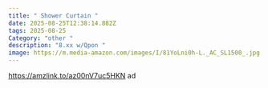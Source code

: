 ```yaml
---
title: " Shower Curtain "
date: 2025-08-25T12:38:14.882Z
tags: 2025-08-25
Category: "other "
description: "8.xx w/Qpon "
image: https://m.media-amazon.com/images/I/81YoLni0h-L._AC_SL1500_.jpg
---
```

https://amzlink.to/az00nV7uc5HKN ad